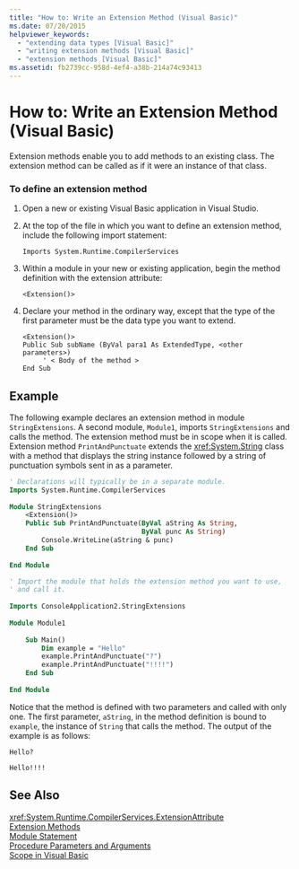 ```yaml
---
title: "How to: Write an Extension Method (Visual Basic)"
ms.date: 07/20/2015
helpviewer_keywords: 
  - "extending data types [Visual Basic]"
  - "writing extension methods [Visual Basic]"
  - "extension methods [Visual Basic]"
ms.assetid: fb2739cc-958d-4ef4-a38b-214a74c93413
---
```

# How to: Write an Extension Method (Visual Basic)
Extension methods enable you to add methods to an existing class. The extension method can be called as if it were an instance of that class.  
  
### To define an extension method  
  
1. Open a new or existing Visual Basic application in Visual Studio.  
  
2. At the top of the file in which you want to define an extension method, include the following import statement:  
  
   ```  
   Imports System.Runtime.CompilerServices  
   ```  
  
3. Within a module in your new or existing application, begin the method definition with the extension attribute:  
  
   ```  
   <Extension()>  
   ```  
  
4. Declare your method in the ordinary way, except that the type of the first parameter must be the data type you want to extend.  
  
   ```  
   <Extension()>   
   Public Sub subName (ByVal para1 As ExtendedType, <other parameters>)  
        ' < Body of the method >  
   End Sub  
   ```  
  
## Example  
 The following example declares an extension method in module `StringExtensions`. A second module, `Module1`, imports `StringExtensions` and calls the method. The extension method must be in scope when it is called. Extension method `PrintAndPunctuate` extends the <xref:System.String> class with a method that displays the string instance followed by a string of punctuation symbols sent in as a parameter.  
  
```vb  
' Declarations will typically be in a separate module.  
Imports System.Runtime.CompilerServices  
  
Module StringExtensions  
    <Extension()>   
    Public Sub PrintAndPunctuate(ByVal aString As String,   
                                 ByVal punc As String)  
        Console.WriteLine(aString & punc)  
    End Sub  
  
End Module  
```  
  
```vb  
' Import the module that holds the extension method you want to use,   
' and call it.  
  
Imports ConsoleApplication2.StringExtensions  
  
Module Module1  
  
    Sub Main()  
        Dim example = "Hello"  
        example.PrintAndPunctuate("?")  
        example.PrintAndPunctuate("!!!!")  
    End Sub  
  
End Module  
```  
  
 Notice that the method is defined with two parameters and called with only one. The first parameter, `aString`, in the method definition is bound to `example`, the instance of `String` that calls the method. The output of the example is as follows:  
  
 `Hello?`  
  
 `Hello!!!!`  
  
## See Also  
 <xref:System.Runtime.CompilerServices.ExtensionAttribute>  
 [Extension Methods](./extension-methods.md)  
 [Module Statement](../../../../visual-basic/language-reference/statements/module-statement.md)  
 [Procedure Parameters and Arguments](./procedure-parameters-and-arguments.md)  
 [Scope in Visual Basic](../../../../visual-basic/programming-guide/language-features/declared-elements/scope.md)

